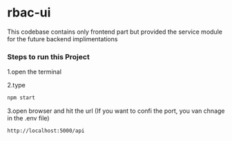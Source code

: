 # rbac-ui
This codebase contains only frontend part but provided the service module for the future backend implimentations
 ### Steps to run this Project
1.open the terminal

2.type 
```bash
npm start
```

3.open browser and hit the url 
(If you want to confi the port, you van chnage in the .env file)
```bash
http://localhost:5000/api
```



